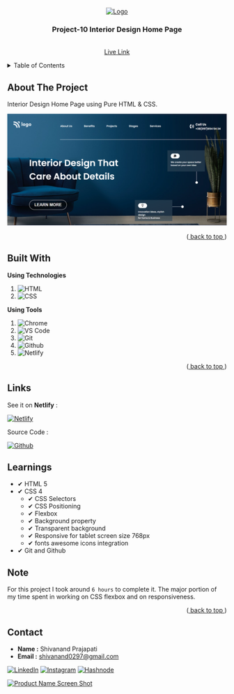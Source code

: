 <div id="top"></div>

<!-- PROJECT LOGO -->
<br />
<div align="center">
  <a href="https://github.com/Shivanand0297/Project-10-Fullstack-Javascript-Web-Development-Bootcamp">
    <img src="https://learncodeonline.in/mascot.png" alt="Logo" width="80">
  </a>

<h3 align="center">Project-10 Interior Design Home Page</h3>

  <p align="center">
    <br />
    <a href="https://shivanand-project-10.netlify.app/">Live Link</a>
  </p>
</div>

<!-- TABLE OF CONTENTS -->
<details>
  <summary>Table of Contents</summary>
  <ol>
    <li>
      <a href="#about-the-project">About The Project</a>
    </li>
    <li><a href="#built-with">Built With</a></li>
    <li><a href="#live-project">Live Project</a></li>
    <li><a href="#learnt">Learnt</a></li>
    <li><a href="#contact">About Me</a></li>

  </ol>
</details>

<!-- ABOUT THE PROJECT -->

## About The Project

Interior Design Home Page using Pure HTML & CSS.

![Project-10: Interior Design Home Page](https://github.com/Shivanand0297/Project-10-Fullstack-Javascript-Web-Development-Bootcamp/blob/Project-10/images/Screenshot%202022-08-25%20083913.png)



<p align="right">(<a href="#top"> back to top </a>)</p>

## Built With

**Using Technologies**

1. ![HTML][html-shield]
2. ![CSS][css-shield]

**Using Tools**

1. ![Chrome][chrome-shield]
2. ![VS Code][vscode-shield]
3. ![Git][git-shield]
4. ![Github][github-shield]
5. ![Netlify][netlify-shield]

<p align="right">(<a href="#top"> back to top </a>)</p>

## Links

See it on **Netlify** :

[![Netlify][netlify-shield]][project-url]

Source Code :

[![Github][github-shield]][source-code]

<!-- LEARNT -->

## Learnings

- ✔ HTML 5
- ✔ CSS 4
  - ✔ CSS Selectors
  - ✔ CSS Positioning
  - ✔ Flexbox
  - ✔ Background property 
  - ✔ Transparent background
  - ✔ Responsive for tablet screen size 768px
  - ✔ fonts awesome icons integration
 - ✔ Git and Github
<!-- NOTE -->

## Note

For this project I took around `6 hours` to complete it. The major portion of my time spent in working on CSS flexbox and on responsiveness.

<p align="right">(<a href="#top"> back to top </a>)</p>


<!-- CONTACT -->

## Contact

- **Name :** Shivanand Prajapati
- **Email :** shivanand0297@gmail.com

<!-- Social Links -->

[![LinkedIn][linkedin-shield]][linkedin-url]
[![Instagram][instagram-shield]][instagram-url]
[![Hashnode][hashnode-shield]][hashnode-url]



<!-- BACK TO TOP -->

[![Product Name Screen Shot][backtotop-shield]](#top)

<!-- MARKDOWN LINKS & IMAGES -->

<!-- Linkedin -->

[linkedin-shield]: https://img.shields.io/badge/-LinkedIn-black.svg?style=for-the-badge&logo=linkedin&colorB=0B5FBB
[linkedin-url]: https://www.linkedin.com/in/shivanand-prajapati-2a5423167/

<!-- Instagram -->

[instagram-shield]: https://img.shields.io/badge/Instagram-%23E4405F.svg?style=for-the-badge&logo=Instagram&logoColor=white
[instagram-url]: https://instagram.com/shivanand_10.web.dev

<!-- Hashnode -->

[hashnode-shield]: https://img.shields.io/badge/Hashnode-2962FF?style=for-the-badge&logo=hashnode&logoColor=white
[hashnode-url]: https://hashnode.com/@Shivanand10

<!-- Back to Top -->

[backtotop-shield]: https://img.shields.io/badge/Back%20to%20Top-%5E-brightgreen

<!-- Tools and Technologies -->

[html-shield]: https://img.shields.io/badge/html5-%23E34F26.svg?style=for-the-badge&logo=html5&logoColor=white
[css-shield]: https://img.shields.io/badge/css4-%231572B6.svg?style=for-the-badge&logo=css3&logoColor=white
[vscode-shield]: https://img.shields.io/badge/Visual%20Studio%20Code-0078d7.svg?style=for-the-badge&logo=visual-studio-code&logoColor=white
[chrome-shield]: https://img.shields.io/badge/Google%20Chrome-4285F4?style=for-the-badge&logo=GoogleChrome&logoColor=white
[netlify-shield]: https://img.shields.io/badge/netlify-%23000000.svg?style=for-the-badge&logo=netlify&logoColor=#00C7B7
[git-shield]: https://img.shields.io/badge/git-%23F05033.svg?style=for-the-badge&logo=git&logoColor=white
[github-shield]: https://img.shields.io/badge/github-%23121011.svg?style=for-the-badge&logo=github&logoColor=white

<!-- Project screenshot -->

[product-screenshot]: https://github.com/Shivanand0297/Project-10-Fullstack-Javascript-Web-Development-Bootcamp/blob/Project-10/images/Screenshot%202022-08-25%20083913.png

[project-url]: https://shivanand-project-10.netlify.app/

[source-code]: https://github.com/Shivanand0297/Project-10-Fullstack-Javascript-Web-Development-Bootcamp
